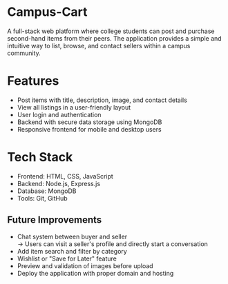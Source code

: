 # Campus-Cart
A full-stack web platform where college students can post and purchase second-hand items from their peers. The application provides a simple and intuitive way to list, browse, and contact sellers within a campus community.

# Features

- Post items with title, description, image, and contact details
- View all listings in a user-friendly layout
- User login and authentication
- Backend with secure data storage using MongoDB
- Responsive frontend for mobile and desktop users

# Tech Stack

- Frontend: HTML, CSS, JavaScript
- Backend: Node.js, Express.js
- Database: MongoDB
- Tools: Git, GitHub

## Future Improvements

- Chat system between buyer and seller  
  → Users can visit a seller's profile and directly start a conversation  
- Add item search and filter by category  
- Wishlist or "Save for Later" feature  
- Preview and validation of images before upload  
- Deploy the application with proper domain and hosting

